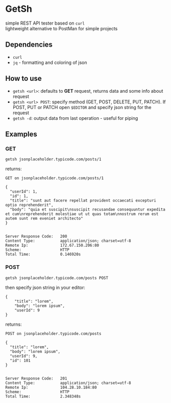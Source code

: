 # GetSh

simple REST API tester based on `curl`  
lightweight alternative to PostMan for simple projects

## Dependencies
- `curl`
- `jq` - formatting and coloring of json

## How to use

- `getsh <url>`: defaults to **GET** request, returns data and some info about request
- `getsh <url> POST`: specify method (GET, POST, DELETE, PUT, PATCH). If POST, PUT or PATCH open `$EDITOR` and specify json string for the request
- `getsh -d`: output data from last operation - useful for piping

## Examples

### GET

`getsh jsonplaceholder.typicode.com/posts/1`  

returns:
```
GET on jsonplaceholder.typicode.com/posts/1

{
  "userId": 1,
  "id": 1,
  "title": "sunt aut facere repellat provident occaecati excepturi optio reprehenderit",
  "body": "quia et suscipit\nsuscipit recusandae consequuntur expedita et cum\nreprehenderit molestiae ut ut quas totam\nnostrum rerum est autem sunt rem eveniet architecto"
}


Server Response Code:   200
Content Type:           application/json; charset=utf-8
Remote Ip:              172.67.150.206:80
Scheme:                 HTTP
Total Time:             0.146920s
```

### POST

`getsh jsonplaceholder.typicode.com/posts POST`

then specify json string in your editor:

```
{
	"title": "lorem",
	"body": "lorem ipsum",
	"userId": 9
}
```

returns:
```
POST on jsonplaceholder.typicode.com/posts

{
  "title": "lorem",
  "body": "lorem ipsum",
  "userId": 9,
  "id": 101
}


Server Response Code:   201
Content Type:           application/json; charset=utf-8
Remote Ip:              104.28.10.184:80
Scheme:                 HTTP
Total Time:             2.348348s
```
